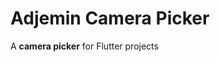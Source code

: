 <!-- Copyright 2024 Adjemin. All rights reserved.
Use of this source code is governed by an Apache license
that can be found in the LICENSE file. -->

# Adjemin Camera Picker

A **camera picker** for Flutter projects
